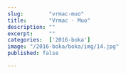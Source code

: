 ```yaml
---
slug:        "vrmac-muo"
title:       "Vrmac - Muo"
description: ""
excerpt:     ""
categories:  ['2016-boka']
image: "/2016-boka/boka/img/14.jpg"
published: false

---
```

